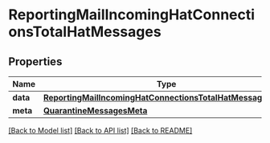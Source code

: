 # ReportingMailIncomingHatConnectionsTotalHatMessages

## Properties
Name | Type | Description | Notes
------------ | ------------- | ------------- | -------------
**data** | [**ReportingMailIncomingHatConnectionsTotalHatMessagesData**](ReportingMailIncomingHatConnectionsTotalHatMessagesData.md) |  | [optional] 
**meta** | [**QuarantineMessagesMeta**](QuarantineMessagesMeta.md) |  | [optional] 

[[Back to Model list]](../README.md#documentation-for-models) [[Back to API list]](../README.md#documentation-for-api-endpoints) [[Back to README]](../README.md)

